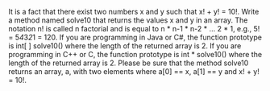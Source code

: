It is a fact that there exist two numbers x and y such that x! + y! = 10!. Write a method named 
solve10 that returns the values x and y in an array.
The notation n! is called n factorial and is equal to n * n-1 * n-2 * … 2 * 1, e.g., 5! = 
5*4*3*2*1 = 120.
If you are programming in Java or C#, the function prototype is
int[ ] solve10() where the length of the returned array is 2.
If you are programming in C++ or C, the function prototype is
int * solve10() where the length of the returned array is 2.
Please be sure that the method solve10 returns an array, a, with two elements
where a[0] == x, a[1] == y and x! + y! = 10!.
